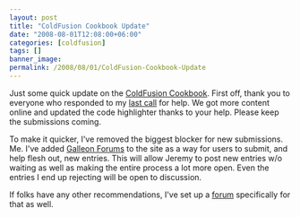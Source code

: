 ```yaml
---
layout: post
title: "ColdFusion Cookbook Update"
date: "2008-08-01T12:08:00+06:00"
categories: [coldfusion]
tags: []
banner_image: 
permalink: /2008/08/01/ColdFusion-Cookbook-Update
---
```


Just some quick update on the <a href="http://www.coldfusioncookbook.com">ColdFusion Cookbook</a>. First off, thank you to everyone who responded to my <a href="http://www.raymondcamden.com/index.cfm/2008/7/1/Bribery-for-the-ColdFusion-Cookbook-and-looking-for-a-grunt-or-two">last call</a> for help. We got more content online and updated the code highlighter thanks to your help. Please keep the submissions coming. 

To make it quicker, I've removed the biggest blocker for new submissions. Me. I've added <a href="http://galleon.riaforge.org">Galleon Forums</a> to the site as a way for users to submit, and help flesh out, new entries. This will allow Jeremy to post new entries w/o waiting as well as making the entire process a lot more open. Even the entries I end up rejecting will be open to discussion.

If folks have any other recommendations, I've set up a <a href="http://www.coldfusioncookbook.com/forums/threads.cfm?forumid=7E8E08A2-19B9-E658-9D1AADC844F21932">forum</a> specifically for that as well.